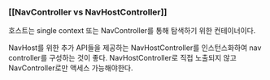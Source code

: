 
### [[NavController vs NavHostController]]

호스트는 single context 또는 NavController를 통해 탐색하기 위한 컨테이너이다.

NavHost를 위한 추가 API들을 제공하는 NavHostController를 인스턴스화하여 nav controller를 구성하는 것이 좋다. NavHostController로 직접 노출되지 않고 NavController로만 액세스 가능해야한다.



